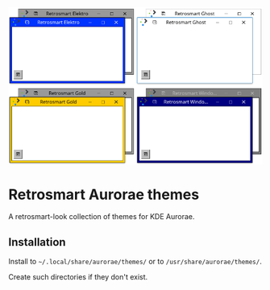 ![preview](https://github.com/mdomlop/retrosmart-aurorae-themes/blob/master/preview.png "Retrosmart Aurorae themes")

Retrosmart Aurorae themes
=========================

A retrosmart-look collection of themes for KDE Aurorae.


Installation
------------

Install to `~/.local/share/aurorae/themes/` or to `/usr/share/aurorae/themes/`.

Create such directories if they don't exist.

